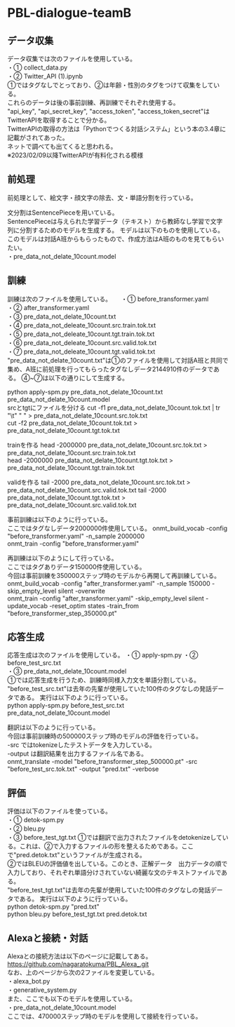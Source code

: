 # PBL-dialogue-teamB 

## データ収集
データ収集では次のファイルを使用している。  
・① collect_data.py  
・② Twitter_API (1).ipynb  
①ではタグなしでとっており、②は年齢・性別のタグをつけて収集をしている。  
これらのデータは後の事前訓練、再訓練でそれぞれ使用する。  
"api_key", "api_secret_key", "access_token", "access_token_secret"はTwitterAPIを取得することで分かる。  
TwitterAPIの取得の方法は「Pythonでつくる対話システム」という本の3.4章に記載がされてあった。  
ネットで調べても出てくると思われる。  
※2023/02/09以降TwitterAPIが有料化される模様  



## 前処理
前処理として、絵文字・顔文字の除去、文・単語分割を行っている。  


文分割はSentencePieceを用いている。  
SentencePieceは与えられた学習データ（テキスト）から教師なし学習で文字列に分割するためのモデルを生成する。  モデルは以下のものを使用している。このモデルは対話A班からもらったもので、作成方法はA班のものを見てもらいたい。  
・pre_data_not_delate_10count.model  



## 訓練
訓練は次のファイルを使用している。  　
・① before_transformer.yaml  
・② after_transformer.yaml  
・③ pre_data_not_delate_10count.txt  
・④ pre_data_not_deleate_10count.src.train.tok.txt  
・⑤ pre_data_not_deleate_10count.tgt.train.tok.txt  
・⑥ pre_data_not_deleate_10count.src.valid.tok.txt  
・⑦ pre_data_not_deleate_10count.tgt.valid.tok.txt  
"pre_data_not_delate_10count.txt"は①のファイルを使用して対話A班と共同で集め、A班に前処理を行ってもらったタグなしデータ2144910件のデータである。 
④~⑦は以下の通りにして生成する。


python apply-spm.py pre_data_not_delate_10count.txt pre_data_not_delate_10count.model  
srcとtgtにファイルを分ける
cut -f1 pre_data_not_delate_10count.tok.txt | tr "\t" " " >  pre_data_not_delate_10count.src.tok.txt  
cut -f2 pre_data_not_delate_10count.tok.txt > pre_data_not_delate_10count.tgt.tok.txt  

trainを作る
head -2000000 pre_data_not_delate_10count.src.tok.txt >  pre_data_not_delate_10count.src.train.tok.txt  
head -2000000 pre_data_not_delate_10count.tgt.tok.txt >  pre_data_not_delate_10count.tgt.train.tok.txt  

validを作る
tail -2000 pre_data_not_delate_10count.src.tok.txt >  pre_data_not_delate_10count.src.valid.tok.txt
tail -2000 pre_data_not_delate_10count.tgt.tok.txt >  pre_data_not_delate_10count.src.valid.tok.txt







事前訓練は以下のように行っている。  
ここではタグなしデータ2000000件使用している。
onmt_build_vocab -config "before_transformer.yaml" -n_sample 2000000  
onmt_train -config "before_transformer.yaml"

再訓練は以下のようにして行っている。  
ここではタグありデータ150000件使用している。  
今回は事前訓練を350000ステップ時のモデルから再開して再訓練している。  
onmt_build_vocab -config "after_transformer.yaml" -n_sample 150000 -skip_empty_level silent -overwrite  
onmt_train -config "after_transformer.yaml" -skip_empty_level silent -update_vocab -reset_optim states -train_from "before_transformer_step_350000.pt"  



## 応答生成
応答生成は次のファイルを使用している。
・① apply-spm.py
・② before_test_src.txt  
・③ pre_data_not_delate_10count.model  
①では応答生成を行うため、訓練時同様入力文を単語分割している。
"before_test_src.txt"は去年の先輩が使用していた100件のタグなしの発話データである。
実行は以下のように行っている。  
python apply-spm.py before_test_src.txt pre_data_not_delate_10count.model  

翻訳は以下のように行っている。  
今回は事前訓練時の500000ステップ時のモデルの評価を行っている。  
-src ではtokenizeしたテストデータを入力している。  
-output は翻訳結果を出力するファイル名である。  
onmt_translate -model "before_transformer_step_500000.pt" -src "before_test_src.tok.txt" -output "pred.txt"  -verbose  



## 評価
評価は以下のファイルを使っている。  
・① detok-spm.py  
・② bleu.py  
・③ before_test_tgt.txt
①では翻訳で出力されたファイルをdetokenizeしている。これは、②で入力するファイルの形を整えるためである。ここで"pred.detok.txt"というファイルが生成される。  
②ではBLEUの評価値を出している。このとき、正解データ　出力データの順で入力しており、それぞれ単語分けされていない綺麗な文のテキストファイルである。  
"before_test_tgt.txt"は去年の先輩が使用していた100件のタグなしの発話データである。 
実行は以下のように行っている。  
python detok-spm.py "pred.txt"  
python bleu.py before_test_tgt.txt pred.detok.txt  



## Alexaと接続・対話
Alexaとの接続方法は以下のページに記載してある。  
https://github.com/nagaratokuma/PBL_Alexa_.git  
なお、上のページから次の2ファイルを変更している。  
・alexa_bot.py  
・generative_system.py  
また、ここでも以下のモデルを使用している。  
・pre_data_not_delate_10count.model  
ここでは、470000ステップ時のモデルを使用して接続を行っている。
